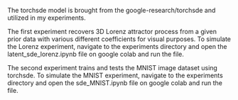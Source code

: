 The torchsde model is brought from the google-research/torchsde and utilized in my experiments.

The first experiment recovers 3D Lorenz attractor process from a given prior data with various different coefficients for visual purposes.
To simulate the Lorenz experiment, navigate to the experiments directory and open the latent_sde_lorenz.ipynb file on google colab and run the file.

The second experiment trains and tests the MNIST image dataset using torchsde.
To simulate the MNIST experiment, navigate to the experiments directory and open the sde_MNIST.ipynb file on google colab and run the file.
